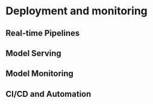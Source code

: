 # Deployment and monitoring

  
## Real-time Pipelines


## Model Serving


## Model Monitoring


## CI/CD and Automation
